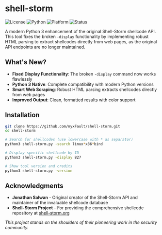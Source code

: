 # shell-storm

![License](https://img.shields.io/badge/license-GPLv3-blue.svg)
![Python](https://img.shields.io/badge/python-3.6+-blue.svg)
![Platform](https://img.shields.io/badge/platform-Linux%20%7C%20Windows%20%7C%20macOS-lightgrey.svg)
![Status](https://img.shields.io/badge/status-active-brightgreen.svg)

A modern Python 3 enhancement of the original Shell-Storm shellcode API. This tool fixes the broken `-display` functionality by implementing robust HTML parsing to extract shellcodes directly from web pages, as the original API endpoints are no longer maintained.

## What's New?

- **Fixed Display Functionality**: The broken `-display` command now works flawlessly
- **Python 3 Native**: Complete compatibility with modern Python versions
- **Smart Web Scraping**: Robust HTML parsing extracts shellcodes directly from web pages
- **Improved Output**: Clean, formatted results with color support

## Installation

```bash
git clone https://github.com/nyxFault/shell-storm.git
cd shell-storm

# Search for shellcodes (use lowercase with * as separator)
python3 shell-storm.py -search linux*x86*bind

# Display specific shellcode by ID
python3 shell-storm.py -display 827

# Show tool version and credits
python3 shell-storm.py -version
```

## Acknowledgments

- **Jonathan Salwan** - Original creator of the Shell-Storm API and maintainer of the invaluable shellcode database
- **Shell-Storm Project** - For providing the comprehensive shellcode repository at [shell-storm.org](https://shell-storm.org/shellcode/index.html)

*This project stands on the shoulders of their pioneering work in the security community.*
